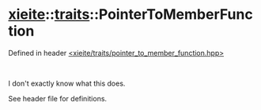 # [xieite](../../xieite.md)\:\:[traits](../../traits.md)\:\:PointerToMemberFunction
Defined in header [<xieite/traits/pointer_to_member_function.hpp>](../../../include/xieite/traits/pointer_to_member_function.hpp)

&nbsp;

I don't exactly know what this does.

See header file for definitions.
